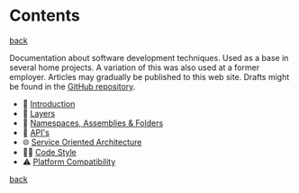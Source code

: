Contents 
========

[back](https://jjvanzon.github.io/)

Documentation about software development techniques. Used as a base in several home projects. A variation of this was also used at a former employer. Articles may gradually be published to this web site. Drafts might be found in the [GitHub repository](https://github.com/jjvanzon/JJs-Reference-Architecture).  

- 📢 [Introduction](introduction.md)
- 🧅 [Layers](layers.md)
- 🍱 [Namespaces, Assemblies & Folders](namespaces-assemblies-and-folders.md)
- 🎁 [API's](api.md)
- 🌐 [Service Oriented Architecture](service-oriented-architecture.md)
- 👨‍💻 [Code Style](code-style.md)
- ⚠ [Platform Compatibility](misc-docs/platform-compatibility.md)

[back](https://jjvanzon.github.io/)